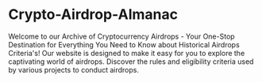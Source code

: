 # Crypto-Airdrop-Almanac

Welcome to our Archive of Cryptocurrency Airdrops - Your One-Stop Destination for Everything You Need to Know about Historical Airdrops Criteria's! Our website is designed to make it easy for you to explore the captivating world of airdrops. Discover the rules and eligibility criteria used by various projects to conduct airdrops.